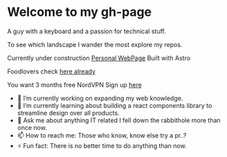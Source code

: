 # Welcome to my gh-page


A guy with a keyboard and a passion for technical stuff.

To see which landscape I wander the most explore my repos. 


Currently under construction [Personal WebPage](https://www.benjamindegryse.be) Built with Astro

Foodlovers check [here already](https://www.benjamindegryse.be/blog)


You want 3 months free NordVPN 
Sign up [here](https://ref.nordvpn.com/ZlSfRdnozQD) 

- 🔭 I’m currently working on expanding my web knowledge.
- 🌱 I’m currently learning about building a react components library to streamline design over all products.
- 💬 Ask me about anything IT related I fell down the rabbithole more than once now.
- 📫 How to reach me: Those who know, know else try a pr..?
- ⚡ Fun fact: There is no better time to do anything than now.
